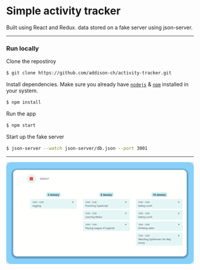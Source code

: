 # Simple activity tracker

Built using React and Redux. data stored on a fake server using json-server. 


---
### Run locally

Clone the repostiroy
```bash
$ git clone https://github.com/addison-ch/activity-tracker.git
```

Install dependencies. Make sure you already have [`nodejs`](https://nodejs.org/en/) & [`npm`](https://www.npmjs.com/) installed in your system.
```bash
$ npm install 
```

Run the app
```bash
$ npm start 
```

Start up the fake server
```bash
$ json-server --watch json-server/db.json --port 3001
```
---


![screenshot](demo.png)
